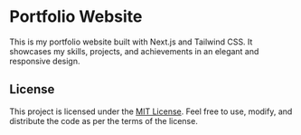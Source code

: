 # Portfolio Website

This is my portfolio website built with Next.js and Tailwind CSS. It showcases my skills, projects, and achievements in an elegant and responsive design.

## License

This project is licensed under the [MIT License](https://opensource.org/licenses/MIT). Feel free to use, modify, and distribute the code as per the terms of the license.

